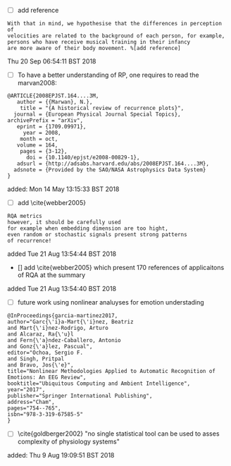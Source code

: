 



* [ ] add reference

```
With that in mind, we hypothesise that the differences in perception of 
velocities are related to the background of each person, for example,
persons who have receive musical training in their infancy
are more aware of their body movement. %[add reference]
```

Thu 20 Sep 06:54:11 BST 2018





* [ ] To have a better understanding of RP, one requires to read the marvan2008: 

```
@ARTICLE{2008EPJST.164....3M,
   author = {{Marwan}, N.},
    title = "{A historical review of recurrence plots}",
  journal = {European Physical Journal Special Topics},
archivePrefix = "arXiv",
   eprint = {1709.09971},
     year = 2008,
    month = oct,
   volume = 164,
    pages = {3-12},
      doi = {10.1140/epjst/e2008-00829-1},
   adsurl = {http://adsabs.harvard.edu/abs/2008EPJST.164....3M},
  adsnote = {Provided by the SAO/NASA Astrophysics Data System}
}
```
added: Mon 14 May 13:15:33 BST 2018



* [ ] add \cite{webber2005}
```
RQA metrics 
however, it should be carefully used 
for example when embedding dimension are too hight, 
even random or stochastic signals present strong patterns 
of recurrence!
```

added Tue 21 Aug 13:54:44 BST 2018

* [] add \cite{webber2005}
 which 
present 170 references of applicaitons of RQA at the summary

added Tue 21 Aug 13:54:40 BST 2018









* [ ] future work using nonlinear analuyses for emotion understading

```
@InProceedings{garcia-martinez2017,
author="Garc{\'i}a-Mart{\'i}nez, Beatriz
and Mart{\'i}nez-Rodrigo, Arturo
and Alcaraz, Ra{\'u}l
and Fern{\'a}ndez-Caballero, Antonio
and Gonz{\'a}lez, Pascual",
editor="Ochoa, Sergio F.
and Singh, Pritpal
and Bravo, Jos{\'e}",
title="Nonlinear Methodologies Applied to Automatic Recognition of Emotions: An EEG Review",
booktitle="Ubiquitous Computing and Ambient Intelligence",
year="2017",
publisher="Springer International Publishing",
address="Cham",
pages="754--765",
isbn="978-3-319-67585-5"
}
```


* [ ] \cite{goldberger2002}
"no single statistical tool can be used to asses complexity of physiology systems"


added: Thu  9 Aug 19:09:51 BST 2018



